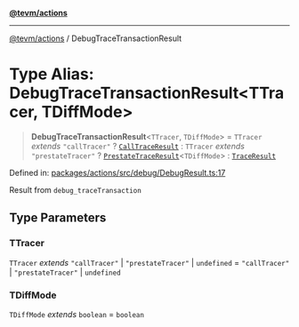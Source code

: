 [**@tevm/actions**](../README.md)

***

[@tevm/actions](../globals.md) / DebugTraceTransactionResult

# Type Alias: DebugTraceTransactionResult\<TTracer, TDiffMode\>

> **DebugTraceTransactionResult**\<`TTracer`, `TDiffMode`\> = `TTracer` *extends* `"callTracer"` ? [`CallTraceResult`](CallTraceResult.md) : `TTracer` *extends* `"prestateTracer"` ? [`PrestateTraceResult`](PrestateTraceResult.md)\<`TDiffMode`\> : [`TraceResult`](TraceResult.md)

Defined in: [packages/actions/src/debug/DebugResult.ts:17](https://github.com/evmts/tevm-monorepo/blob/main/packages/actions/src/debug/DebugResult.ts#L17)

Result from `debug_traceTransaction`

## Type Parameters

### TTracer

`TTracer` *extends* `"callTracer"` \| `"prestateTracer"` \| `undefined` = `"callTracer"` \| `"prestateTracer"` \| `undefined`

### TDiffMode

`TDiffMode` *extends* `boolean` = `boolean`
